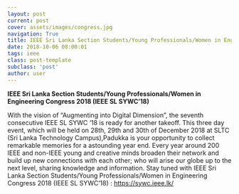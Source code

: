 ```yaml
---
layout: post
current: post
cover: assets/images/congress.jpg
navigation: True
title: IEEE Sri Lanka Section Students/Young Professionals/Women in Engineering Congress 2018 (IEEE SL SYWC’18)
date: 2018-10-06 08:00:01
tags: ieee
class: post-template
subclass: 'post'
author: user
---
```

**IEEE Sri Lanka Section Students/Young Professionals/Women in Engineering Congress 2018 (IEEE SL SYWC’18)**

With the vision of “Augmenting into Digital Dimension”, the seventh consecutive IEEE SL SYWC ‘18 is ready for another takeoff. This three day event, which will be held on 28th, 29th and 30th of December 2018 at SLTC (Sri Lanka Technology Campus),Padukka is your opportunity to collect remarkable memories for a astounding year end.
Every year around 200 IEEE and non-IEEE young and creative minds broaden their network and build up new connections with each other; who will arise our globe up to the next level, sharing knowledge and information.
Stay tuned with IEEE Sri Lanka Section Students/Young Professionals/Women in Engineering Congress 2018 (IEEE SL SYWC’18) : https://sywc.ieee.lk/
